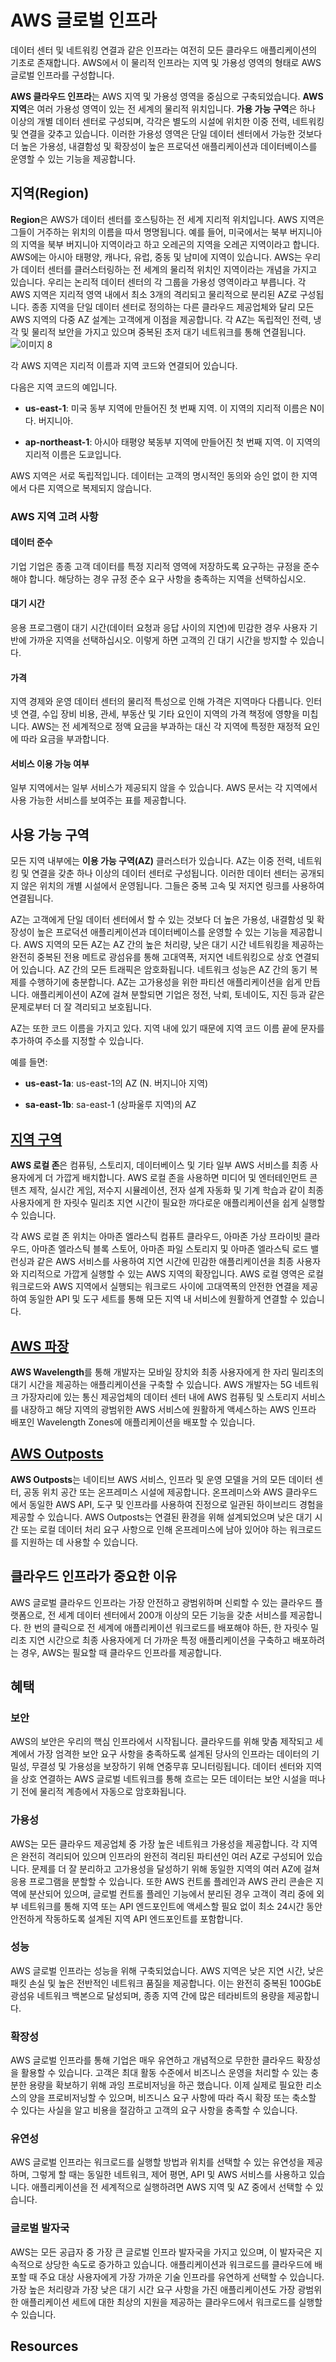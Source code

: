 # AWS 글로벌 인프라

데이터 센터 및 네트워킹 연결과 같은 인프라는 여전히 모든 클라우드 애플리케이션의 기초로 존재합니다. AWS에서 이 물리적 인프라는 지역 및 가용성 영역의 형태로 AWS 글로벌 인프라를 구성합니다.

**AWS 클라우드 인프라**는 AWS 지역 및 가용성 영역을 중심으로 구축되었습니다. **AWS 지역**은 여러 가용성 영역이 있는 전 세계의 물리적 위치입니다. **가용 가능 구역**은 하나 이상의 개별 데이터 센터로 구성되며, 각각은 별도의 시설에 위치한 이중 전력, 네트워킹 및 연결을 갖추고 있습니다. 이러한 가용성 영역은 단일 데이터 센터에서 가능한 것보다 더 높은 가용성, 내결함성 및 확장성이 높은 프로덕션 애플리케이션과 데이터베이스를 운영할 수 있는 기능을 제공합니다.

## 지역(Region)

**Region**은 AWS가 데이터 센터를 호스팅하는 전 세계 지리적 위치입니다. AWS 지역은 그들이 거주하는 위치의 이름을 따서 명명됩니다. 예를 들어, 미국에서는 북부 버지니아의 지역을 북부 버지니아 지역이라고 하고 오레곤의 지역을 오레곤 지역이라고 합니다. AWS에는 아시아 태평양, 캐나다, 유럽, 중동 및 남미에 지역이 있습니다.
AWS는 우리가 데이터 센터를 클러스터링하는 전 세계의 물리적 위치인 지역이라는 개념을 가지고 있습니다. 우리는 논리적 데이터 센터의 각 그룹을 가용성 영역이라고 부릅니다. 각 AWS 지역은 지리적 영역 내에서 최소 3개의 격리되고 물리적으로 분리된 AZ로 구성됩니다. 종종 지역을 단일 데이터 센터로 정의하는 다른 클라우드 제공업체와 달리 모든 AWS 지역의 다중 AZ 설계는 고객에게 이점을 제공합니다. 각 AZ는 독립적인 전력, 냉각 및 물리적 보안을 가지고 있으며 중복된 초저 대기 네트워크를 통해 연결됩니다.
![이미지 8](https://github.com/user-attachments/assets/5ccb3058-84c4-4c4a-a2c1-17cf74d6fcb4)

각 AWS 지역은 지리적 이름과 지역 코드와 연결되어 있습니다.

다음은 지역 코드의 예입니다.

* **us-east-1**: 미국 동부 지역에 만들어진 첫 번째 지역. 이 지역의 지리적 이름은 N이다. 버지니아.

* **ap-northeast-1**: 아시아 태평양 북동부 지역에 만들어진 첫 번째 지역. 이 지역의 지리적 이름은 도쿄입니다.

AWS 지역은 서로 독립적입니다. 데이터는 고객의 명시적인 동의와 승인 없이 한 지역에서 다른 지역으로 복제되지 않습니다.

### AWS 지역 고려 사항

#### 데이터 준수

기업 기업은 종종 고객 데이터를 특정 지리적 영역에 저장하도록 요구하는 규정을 준수해야 합니다. 해당하는 경우 규정 준수 요구 사항을 충족하는 지역을 선택하십시오.

#### 대기 시간

응용 프로그램이 대기 시간(데이터 요청과 응답 사이의 지연)에 민감한 경우 사용자 기반에 가까운 지역을 선택하십시오. 이렇게 하면 고객의 긴 대기 시간을 방지할 수 있습니다.

#### 가격

지역 경제와 운영 데이터 센터의 물리적 특성으로 인해 가격은 지역마다 다릅니다. 인터넷 연결, 수입 장비 비용, 관세, 부동산 및 기타 요인이 지역의 가격 책정에 영향을 미칩니다. AWS는 전 세계적으로 정액 요금을 부과하는 대신 각 지역에 특정한 재정적 요인에 따라 요금을 부과합니다.

#### 서비스 이용 가능 여부

일부 지역에서는 일부 서비스가 제공되지 않을 수 있습니다. AWS 문서는 각 지역에서 사용 가능한 서비스를 보여주는 표를 제공합니다.

## 사용 가능 구역

모든 지역 내부에는 **이용 가능 구역(AZ)** 클러스터가 있습니다. AZ는 이중 전력, 네트워킹 및 연결을 갖춘 하나 이상의 데이터 센터로 구성됩니다. 이러한 데이터 센터는 공개되지 않은 위치의 개별 시설에서 운영됩니다. 그들은 중복 고속 및 저지연 링크를 사용하여 연결됩니다.

AZ는 고객에게 단일 데이터 센터에서 할 수 있는 것보다 더 높은 가용성, 내결함성 및 확장성이 높은 프로덕션 애플리케이션과 데이터베이스를 운영할 수 있는 기능을 제공합니다. AWS 지역의 모든 AZ는 AZ 간의 높은 처리량, 낮은 대기 시간 네트워킹을 제공하는 완전히 중복된 전용 메트로 광섬유를 통해 고대역폭, 저지연 네트워킹으로 상호 연결되어 있습니다. AZ 간의 모든 트래픽은 암호화됩니다. 네트워크 성능은 AZ 간의 동기 복제를 수행하기에 충분합니다. AZ는 고가용성을 위한 파티션 애플리케이션을 쉽게 만듭니다. 애플리케이션이 AZ에 걸쳐 분할되면 기업은 정전, 낙뢰, 토네이도, 지진 등과 같은 문제로부터 더 잘 격리되고 보호됩니다.

AZ는 또한 코드 이름을 가지고 있다. 지역 내에 있기 때문에 지역 코드 이름 끝에 문자를 추가하여 주소를 지정할 수 있습니다.

예를 들면:

* **us-east-1a**: us-east-1의 AZ (N. 버지니아 지역)

* **sa-east-1b**: sa-east-1 (상파울루 지역)의 AZ

## [지역 구역](https://aws.amazon.com/about-aws/global-infrastructure/localzones/)

**AWS 로컬 존**은 컴퓨팅, 스토리지, 데이터베이스 및 기타 일부 AWS 서비스를 최종 사용자에게 더 가깝게 배치합니다. AWS 로컬 존을 사용하면 미디어 및 엔터테인먼트 콘텐츠 제작, 실시간 게임, 저수지 시뮬레이션, 전자 설계 자동화 및 기계 학습과 같이 최종 사용자에게 한 자릿수 밀리초 지연 시간이 필요한 까다로운 애플리케이션을 쉽게 실행할 수 있습니다.

각 AWS 로컬 존 위치는 아마존 엘라스틱 컴퓨트 클라우드, 아마존 가상 프라이빗 클라우드, 아마존 엘라스틱 블록 스토어, 아마존 파일 스토리지 및 아마존 엘라스틱 로드 밸런싱과 같은 AWS 서비스를 사용하여 지연 시간에 민감한 애플리케이션을 최종 사용자와 지리적으로 가깝게 실행할 수 있는 AWS 지역의 확장입니다. AWS 로컬 영역은 로컬 워크로드와 AWS 지역에서 실행되는 워크로드 사이에 고대역폭의 안전한 연결을 제공하여 동일한 API 및 도구 세트를 통해 모든 지역 내 서비스에 원활하게 연결할 수 있습니다.

## [AWS 파장](https://aws.amazon.com/wavelength/)

**AWS Wavelength**를 통해 개발자는 모바일 장치와 최종 사용자에게 한 자리 밀리초의 대기 시간을 제공하는 애플리케이션을 구축할 수 있습니다. AWS 개발자는 5G 네트워크 가장자리에 있는 통신 제공업체의 데이터 센터 내에 AWS 컴퓨팅 및 스토리지 서비스를 내장하고 해당 지역의 광범위한 AWS 서비스에 원활하게 액세스하는 AWS 인프라 배포인 Wavelength Zones에 애플리케이션을 배포할 수 있습니다.

## [AWS Outposts](https://aws.amazon.com/outposts/)

**AWS Outposts**는 네이티브 AWS 서비스, 인프라 및 운영 모델을 거의 모든 데이터 센터, 공동 위치 공간 또는 온프레미스 시설에 제공합니다. 온프레미스와 AWS 클라우드에서 동일한 AWS API, 도구 및 인프라를 사용하여 진정으로 일관된 하이브리드 경험을 제공할 수 있습니다. AWS Outposts는 연결된 환경을 위해 설계되었으며 낮은 대기 시간 또는 로컬 데이터 처리 요구 사항으로 인해 온프레미스에 남아 있어야 하는 워크로드를 지원하는 데 사용할 수 있습니다.

## 클라우드 인프라가 중요한 이유

AWS 글로벌 클라우드 인프라는 가장 안전하고 광범위하며 신뢰할 수 있는 클라우드 플랫폼으로, 전 세계 데이터 센터에서 200개 이상의 모든 기능을 갖춘 서비스를 제공합니다. 한 번의 클릭으로 전 세계에 애플리케이션 워크로드를 배포해야 하든, 한 자릿수 밀리초 지연 시간으로 최종 사용자에게 더 가까운 특정 애플리케이션을 구축하고 배포하려는 경우, AWS는 필요할 때 클라우드 인프라를 제공합니다.

## 혜택

### 보안

AWS의 보안은 우리의 핵심 인프라에서 시작됩니다. 클라우드를 위해 맞춤 제작되고 세계에서 가장 엄격한 보안 요구 사항을 충족하도록 설계된 당사의 인프라는 데이터의 기밀성, 무결성 및 가용성을 보장하기 위해 연중무휴 모니터링됩니다. 데이터 센터와 지역을 상호 연결하는 AWS 글로벌 네트워크를 통해 흐르는 모든 데이터는 보안 시설을 떠나기 전에 물리적 계층에서 자동으로 암호화됩니다.

### 가용성

AWS는 모든 클라우드 제공업체 중 가장 높은 네트워크 가용성을 제공합니다. 각 지역은 완전히 격리되어 있으며 인프라의 완전히 격리된 파티션인 여러 AZ로 구성되어 있습니다. 문제를 더 잘 분리하고 고가용성을 달성하기 위해 동일한 지역의 여러 AZ에 걸쳐 응용 프로그램을 분할할 수 있습니다. 또한 AWS 컨트롤 플레인과 AWS 관리 콘솔은 지역에 분산되어 있으며, 글로벌 컨트롤 플레인 기능에서 분리된 경우 고객이 격리 중에 외부 네트워크를 통해 지역 또는 API 엔드포인트에 액세스할 필요 없이 최소 24시간 동안 안전하게 작동하도록 설계된 지역 API 엔드포인트를 포함합니다.

### 성능

AWS 글로벌 인프라는 성능을 위해 구축되었습니다. AWS 지역은 낮은 지연 시간, 낮은 패킷 손실 및 높은 전반적인 네트워크 품질을 제공합니다. 이는 완전히 중복된 100GbE 광섬유 네트워크 백본으로 달성되며, 종종 지역 간에 많은 테라비트의 용량을 제공합니다.

### 확장성

AWS 글로벌 인프라를 통해 기업은 매우 유연하고 개념적으로 무한한 클라우드 확장성을 활용할 수 있습니다. 고객은 최대 활동 수준에서 비즈니스 운영을 처리할 수 있는 충분한 용량을 확보하기 위해 과잉 프로비저닝을 하곤 했습니다. 이제 실제로 필요한 리소스의 양을 프로비저닝할 수 있으며, 비즈니스 요구 사항에 따라 즉시 확장 또는 축소할 수 있다는 사실을 알고 비용을 절감하고 고객의 요구 사항을 충족할 수 있습니다.

### 유연성

AWS 글로벌 인프라는 워크로드를 실행할 방법과 위치를 선택할 수 있는 유연성을 제공하며, 그렇게 할 때는 동일한 네트워크, 제어 평면, API 및 AWS 서비스를 사용하고 있습니다. 애플리케이션을 전 세계적으로 실행하려면 AWS 지역 및 AZ 중에서 선택할 수 있습니다.

### 글로벌 발자국

AWS는 모든 공급자 중 가장 큰 글로벌 인프라 발자국을 가지고 있으며, 이 발자국은 지속적으로 상당한 속도로 증가하고 있습니다. 애플리케이션과 워크로드를 클라우드에 배포할 때 주요 대상 사용자에게 가장 가까운 기술 인프라를 유연하게 선택할 수 있습니다. 가장 높은 처리량과 가장 낮은 대기 시간 요구 사항을 가진 애플리케이션도 가장 광범위한 애플리케이션 세트에 대한 최상의 지원을 제공하는 클라우드에서 워크로드를 실행할 수 있습니다.

## Resources
